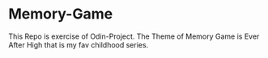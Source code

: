 # Memory-Game
This Repo is exercise of Odin-Project. The Theme of Memory Game is Ever After High that is my fav childhood series.
